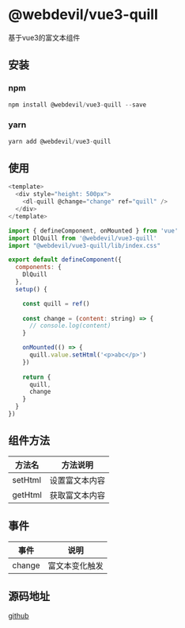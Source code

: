 # @webdevil/vue3-quill

基于vue3的富文本组件

## 安装

### npm

```js
npm install @webdevil/vue3-quill --save
```

### yarn

```js
yarn add @webdevil/vue3-quill
```

## 使用

```js
<template>
  <div style="height: 500px">
    <dl-quill @change="change" ref="quill" />
  </div>
</template>

import { defineComponent, onMounted } from 'vue'
import DlQuill from '@webdevil/vue3-quill'
import "@webdevil/vue3-quill/lib/index.css"

export default defineComponent({
  components: {
    DlQuill
  },
  setup() {

    const quill = ref()
    
    const change = (content: string) => {
      // console.log(content)
    }

    onMounted(() => {
      quill.value.setHtml('<p>abc</p>')
    })
    
    return {
      quill,
      change
    }
  }
})
```

## 组件方法

| 方法名   |   方法说明    |
| ------- | ------------- |
| setHtml | 设置富文本内容 |
| getHtml | 获取富文本内容 |

## 事件

|  事件  | 说明 |
| ------ | ----|
| change | 富文本变化触发 |

## 源码地址

[github](https://github.com/Li-DaDa/vue3-quill)
